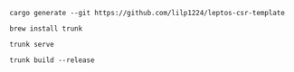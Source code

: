 ```shell
cargo generate --git https://github.com/lilp1224/leptos-csr-template
```

```shell
brew install trunk
```

```shell
trunk serve
```

```shell
trunk build --release
```
